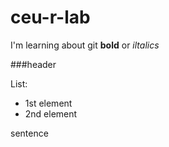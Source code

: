 # ceu-r-lab
I'm learning about git
 **bold** or *iltalics*
 
 
 ###header
 
 List:
 
 
 * 1st element
 * 2nd element
 
 sentence
